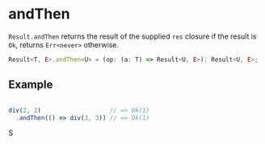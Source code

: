 # andThen

`Result.andThen` returns the result of the supplied `res` closure if the result is `Ok`, returns `Err<never>` otherwise.

```typescript
Result<T, E>.andThen<U> = (op: (a: T) => Result<U, E>): Result<U, E>;
```

## Example

```typescript

div(2, 2)                   // => Ok(1)
  .andThen(() => div(3, 3)) // => Ok(1)

```

S